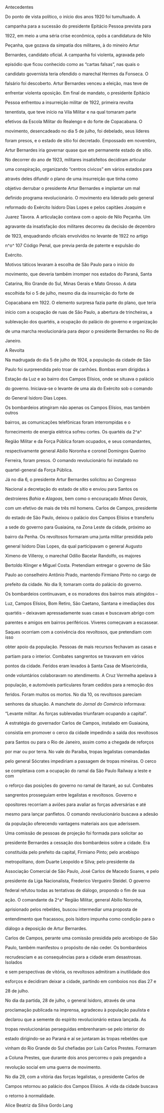 

Antecedentes



Do ponto de vista político, o início dos anos 1920 foi tumultuado. A

campanha para a sucessão do presidente Epitácio Pessoa prevista para

1922, em meio a uma séria crise econômica, opôs a candidatura de Nilo

Peçanha, que gozava da simpatia dos militares, à do mineiro Artur

Bernardes, candidato oficial. A campanha foi violenta, agravada pelo

episódio que ficou conhecido como as “cartas falsas”, nas quais o

candidato governista teria ofendido o marechal Hermes da Fonseca. O

falsário foi descoberto. Artur Bernardes venceu a eleição, mas teve de

enfrentar violenta oposição. Em final de mandato, o presidente Epitácio

Pessoa enfrentou a insurreição militar de 1922, primeira revolta

tenentista, que teve início na Vila Militar e na qual tomaram parte

efetivos da Escola Militar do Realengo e do forte de Copacabana. O

movimento, desencadeado no dia 5 de julho, foi debelado, seus líderes

foram presos, e o estado de sítio foi decretado. Empossado em novembro,

Artur Bernardes iria governar quase que em permanente estado de sítio.



No decorrer do ano de 1923, militares insatisfeitos decidiram articular

uma conspiração, organizando “centros cívicos” em vários estados para

através deles difundir o plano de uma insurreição que tinha como

objetivo derrubar o presidente Artur Bernardes e implantar um mal

definido programa revolucionário. O movimento era liderado pelo general

reformado do Exército Isidoro Dias Lopes e pelos capitães Joaquim e

Juarez Távora. A articulação contava com o apoio de Nilo Peçanha. Um

agravante da insatisfação dos militares decorreu da decisão de dezembro

de 1923, enquadrando oficiais envolvidos no levante de 1922 no artigo

n^o^ 107 Código Penal, que previa perda de patente e expulsão do

Exército.



Motivos táticos levaram à escolha de São Paulo para o início do

movimento, que deveria também irromper nos estados do Paraná, Santa

Catarina, Rio Grande do Sul, Minas Gerais e Mato Grosso. A data

escolhida foi o 5 de julho, mesmo dia da insurreição do forte de

Copacabana em 1922. O elemento surpresa fazia parte do plano, que teria

início com a ocupação de ruas de São Paulo, a abertura de trincheiras, a

sublevação dos quartéis, a ocupação do palácio do governo e organização

de uma marcha revolucionária para depor o presidente Bernardes no Rio de

Janeiro.



A Revolta



Na madrugada do dia 5 de julho de 1924, a população da cidade de São

Paulo foi surpreendida pelo troar de canhões. Bombas eram dirigidas à

Estação da Luz e ao bairro dos Campos Elísios, onde se situava o palácio

do governo. Iniciava-se o levante de uma ala do Exército sob o comando

do General Isidoro Dias Lopes.



Os bombardeios atingiram não apenas os Campos Elísios, mas também outros

bairros, as comunicações telefônicas foram interrompidas e o

fornecimento de energia elétrica sofreu cortes. Os quartéis da 2^a^

Região Militar e da Força Pública foram ocupados, e seus comandantes,

respectivamente general Abílio Noronha e coronel Domingos Querino

Ferreira, foram presos. O comando revolucionário foi instalado no

quartel-general da Força Pública.



Já no dia 6, o presidente Artur Bernardes solicitou ao Congresso

Nacional a decretação do estado de sítio e enviou para Santos os

destroieres *Bahia* e *Alagoas*, bem como o encouraçado *Minas Gerais*,

com um efetivo de mais de três mil homens. Carlos de Campos, presidente

do estado de São Paulo, deixou o palácio dos Campos Elísios e transferiu

a sede do governo para Guaiaúna, na Zona Leste da cidade, próximo ao

bairro da Penha. Os revoltosos formaram uma junta militar presidida pelo

general Isidoro Dias Lopes, da qual participavam o general Augusto

Ximeno de Villeroy, o marechal Odílio Bacelar Randolfo, os majores

Bertoldo Klinger e Miguel Costa. Pretendiam entregar o governo de São

Paulo ao conselheiro Antônio Prado, mantendo Firmiano Pinto no cargo de

prefeito da cidade. No dia 9, tomaram conta do palácio do governo.



Os bombardeios continuavam, e os moradores dos bairros mais atingidos –

Luz, Campos Elísios, Bom Retiro, São Caetano, Santana e imediações dos

quartéis – deixavam apressadamente suas casas e buscavam abrigo com

parentes e amigos em bairros periféricos. Víveres começavam a escassear.

Saques ocorriam com a conivência dos revoltosos, que pretendiam com isso

obter apoio da população. Pessoas de mais recursos fechavam as casas e

partiam para o interior. Combates sangrentos se travavam em vários

pontos da cidade. Feridos eram levados à Santa Casa de Misericórdia,

onde voluntários colaboravam no atendimento. A Cruz Vermelha apelava à

população, e automóveis particulares foram cedidos para a remoção dos

feridos. Foram muitos os mortos. No dia 10, os revoltosos pareciam

senhores da situação. A manchete do *Jornal do Comércio* informava:

“Levante militar. As forças sublevadas triunfaram ocupando a capital”.



A estratégia do governador Carlos de Campos, instalado em Guaiaúna,

consistia em promover o cerco da cidade impedindo a saída dos revoltosos

para Santos ou para o Rio de Janeiro, assim como a chegada de reforços

por mar ou por terra. No vale do Paraíba, tropas legalistas comandadas

pelo general Sócrates impediriam a passagem de tropas mineiras. O cerco

se completava com a ocupação do ramal da São Paulo Railway a leste e com

o reforço das posições do governo no ramal de Itararé, ao sul. Combates

sangrentos prosseguiam entre legalistas e revoltosos. Governo e

opositores recorriam a aviões para avaliar as forças adversárias e até

mesmo para lançar panfletos. O comando revolucionário buscava a adesão

da população oferecendo vantagens materiais aos que aderissem.



Uma comissão de pessoas de projeção foi formada para solicitar ao

presidente Bernardes a cessação dos bombardeios sobre a cidade. Era

constituída pelo prefeito da capital, Firmiano Pinto; pelo arcebispo

metropolitano, dom Duarte Leopoldo e Silva; pelo presidente da

Associação Comercial de São Paulo, José Carlos de Macedo Soares, e pelo

presidente da Liga Nacionalista, Frederico Vergueiro Steidel. O governo

federal refutou todas as tentativas de diálogo, propondo o fim de sua

ação. O comandante da 2^a^ Região Militar, general Abílio Noronha,

aprisionado pelos rebeldes, buscou intermediar uma proposta de

entendimento que fracassou, pois Isidoro impunha como condição para o

diálogo a deposição de Artur Bernardes.



Carlos de Campos, perante uma comissão presidida pelo arcebispo de São

Paulo, também manifestou o propósito de não ceder. Os bombardeios

recrudesciam e as consequências para a cidade eram desastrosas. Isolados

e sem perspectivas de vitória, os revoltosos admitiram a inutilidade dos

esforços e decidiram deixar a cidade, partindo em comboios nos dias 27 e

28 de julho.



No dia da partida, 28 de julho, o general Isidoro, através de uma

proclamação publicada na imprensa, agradeceu à população paulista e

declarou que a semente do espírito revolucionário estava lançada. As

tropas revolucionárias perseguidas embrenharam-se pelo interior do

estado dirigindo-se ao Paraná e aí se juntaram às tropas rebeldes que

vinham do Rio Grande do Sul chefiadas por Luís Carlos Prestes. Formaram

a Coluna Prestes, que durante dois anos percorreu o país pregando a

revolução social em uma guerra de movimento.



No dia 29, com a vitória das forças legalistas, o presidente Carlos de

Campos retornou ao palácio dos Campos Elísios. A vida da cidade buscava

o retorno à normalidade.



Alice Beatriz da Silva Gordo Lang



